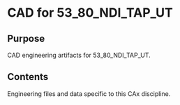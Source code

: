 # CAD for 53_80_NDI_TAP_UT

## Purpose
CAD engineering artifacts for 53_80_NDI_TAP_UT.

## Contents
Engineering files and data specific to this CAx discipline.
